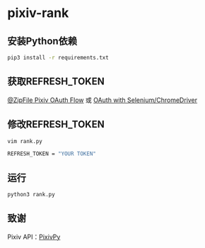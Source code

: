 # pixiv-rank

## 安装Python依赖

```bash
pip3 install -r requirements.txt
```

## 获取REFRESH_TOKEN

[@ZipFile Pixiv OAuth Flow](https://gist.github.com/ZipFile/c9ebedb224406f4f11845ab700124362) 或 [OAuth with Selenium/ChromeDriver](https://gist.github.com/upbit/6edda27cb1644e94183291109b8a5fde)

## 修改REFRESH_TOKEN

```bash
vim rank.py

REFRESH_TOKEN = "YOUR TOKEN"
```

## 运行

```bash
python3 rank.py
```

## 致谢

Pixiv API：[PixivPy](https://github.com/upbit/pixivpy)

